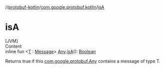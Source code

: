 //[protobuf-kotlin](/reference/kotlin/api-docs/)/[com.google.protobuf.kotlin](/reference/kotlin/api-docs/protobuf-kotlin/com.google.protobuf.kotlin/)/[isA]()

# isA

[JVM] \
Content \
inline fun <[T]() :
[Message](/reference/java/api-docs/com/google/protobuf/Message.html)>
[Any](/reference/java/api-docs/com/google/protobuf/Any.html).[isA]()():
[Boolean](https://kotlinlang.org/api/latest/jvm/stdlib/kotlin/-boolean/index.html)


Returns true if this
[com.google.protobuf.Any](/reference/java/api-docs/com/google/protobuf/Any.html)
contains a message of type T.
